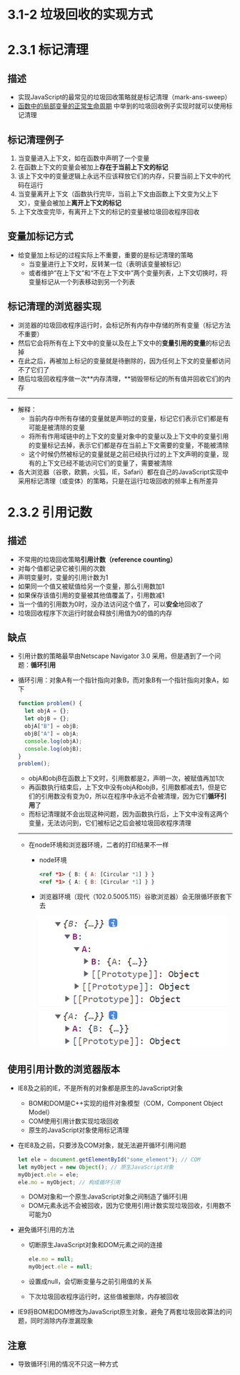 # 3.1-2 垃圾回收的实现方式

# 2.3.1 标记清理

## 描述

- 实现JavaScript的最常见的垃圾回收策略就是标记清理（mark-ans-sweep）
- [函数中的局部变量的正常生命周期](../4%20%E5%8F%98%E9%87%8F%E3%80%81%E4%BD%9C%E7%94%A8%E5%9F%9F%E4%B8%8E%E5%86%85%E5%AD%98.md) 中举到的垃圾回收例子实现时就可以使用标记清理

## 标记清理例子

1. 当变量进入上下文，如在函数中声明了一个变量
2. 在函数上下文的变量会被加上**存在于当前上下文的标记**
3. 该上下文中的变量逻辑上永远不应该释放它们的内存，只要当前上下文中的代码在运行
4. 当变量离开上下文（函数执行完毕，当前上下文由函数上下文变为父上下文），变量会被加上**离开上下文的标记**
5. 上下文改变完毕，有离开上下文的标记的变量被垃圾回收程序回收

## 变量加标记方式

- 给变量加上标记的过程实际上不重要，重要的是标记清理的策略
    - 当变量进行上下文时，反转某一位（表明该变量被标记）
    - 或者维护“在上下文”和“不在上下文中”两个变量列表，上下文切换时，将变量标记从一个列表移动到另一个列表

## 标记清理的浏览器实现

- 浏览器的垃圾回收程序运行时，会标记所有内存中存储的所有变量（标记方法不重要）
- 然后它会将所有在上下文中的变量以及在上下文中的**变量引用的变量**的标记去掉
- 在此之后，再被加上标记的变量就是待删除的，因为任何上下文的变量都访问不了它们了
- 随后垃圾回收程序做一次**内存清理，**销毁带标记的所有值并回收它们的内存

---

- 解释：
    - 当前内存中所有存储的变量就是声明过的变量，标记它们表示它们都是有可能是被清除的变量
    - 将所有作用域链中的上下文的变量对象中的变量以及上下文中的变量引用的变量标记去掉，表示它们都是存在当前上下文需要的变量，不能被清除
    - 这个时候仍然被标记的变量就是之前已经执行过的上下文声明的变量，现有的上下文已经不能访问它们的变量了，需要被清除
- 各大浏览器（谷歌，欧鹏，火狐，IE，Safari）都在自己的JavaScript实现中采用标记清理（或变体）的策略，只是在运行垃圾回收的频率上有所差异

# 2.3.2 引用记数

## 描述

- 不常用的垃圾回收策略**引用计数（reference counting）**
- 对每个值都记录它被引用的次数
- 声明变量时，变量的引用计数为1
- 如果同一个值又被赋值给另一个变量，那么引用数加1
- 如果保存该值引用的变量被其他值覆盖了，引用数减1
- 当一个值的引用数为0时，没办法访问这个值了，可以**安全**地回收了
- 垃圾回收程序下次运行时就会释放引用值为0的值的内存

## 缺点

- 引用计数的策略最早由Netscape Navigator 3.0 采用，但是遇到了一个问题：**循环引用**
- 循环引用：对象A有一个指针指向对象B，而对象B有一个指针指向对象A，如下
    
    ```jsx
    function problem() {
      let objA = {};
      let objB = {};
      objA["B"] = objB;
      objB["A"] = objA;
      console.log(objA);
      console.log(objB);
    }
    problem();
    ```
    
    - objA和objB在函数上下文时，引用数都是2，声明一次，被赋值再加1次
    - 再函数执行结束后，上下文中没有objA和objB，引用数都减去1，但是它们的引用数没有变为0，所以在程序中永远不会被清理，因为它们**循环引用**了
    - 而标记清理就不会出现这种问题，因为函数执行后，上下文中没有这两个变量，无法访问到，它们被标记之后会被垃圾回收程序清理
    
    ---
    
    - 在node环境和浏览器环境，二者的打印结果不一样
        - node环境
            
            ```jsx
            <ref *1> { B: { A: [Circular *1] } }
            <ref *1> { A: { B: [Circular *1] } }
            ```
            
        - 浏览器环境（现代（102.0.5005.115）谷歌浏览器）会无限循环嵌套下去
            
            ![Untitled](3%201-2%20%E5%9E%83%E5%9C%BE%E5%9B%9E%E6%94%B6%E7%9A%84%E5%AE%9E%E7%8E%B0%E6%96%B9%E5%BC%8F/Untitled.png)
            

## 使用引用计数的浏览器版本

- IE8及之前的IE，不是所有的对象都是原生的JavaScript对象
    - BOM和DOM是C++实现的组件对象模型（COM，Component Object Model）
    - COM使用引用计数实现垃圾回收
    - 原生的JavaScript对象使用标记清理
- 在IE8及之前，只要涉及COM对象，就无法避开循环引用问题
    
    ```jsx
    let ele = document.getElementById("some_element"); // COM
    let myObject = new Object(); // 原生JavaScript对象
    myObject.ele = ele; 
    ele.mo = myObject; // 构成循环引用
    ```
    
    - DOM对象和一个原生JavaScript对象之间制造了循环引用
    - DOM元素永远不会被回收，因为它使用引用计数实现垃圾回收，引用数不可能为0
- 避免循环引用的方法
    - 切断原生JavaScript对象和DOM元素之间的连接
        
        ```jsx
        ele.mo = null;
        myObject.ele = null;
        ```
        
    - 设置成null，会切断变量与之前引用值的关系
    - 下次垃圾回收程序运行时，这些值被删除，内存被回收
- IE9将BOM和DOM修改为JavaScript原生对象，避免了两套垃圾回收算法的问题，同时消除内存泄漏现象

## 注意

- 导致循环引用的情况不只这一种方式